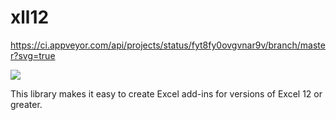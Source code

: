 # xll12

https://ci.appveyor.com/api/projects/status/fyt8fy0ovgvnar9v/branch/master?svg=true

<img src="https://ci.appveyor.com/api/projects/status/fyt8fy0ovgvnar9v?svg=true">

This library makes it easy to create Excel add-ins for
versions of Excel 12 or greater.
